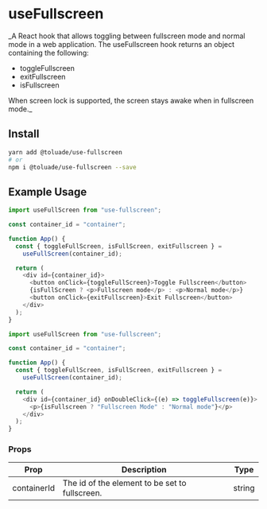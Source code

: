 # useFullscreen

\_A React hook that allows toggling between fullscreen mode and normal mode in a web application. The useFullscreen hook returns an object containing the following:

- toggleFullscreen
- exitFullscreen
- isFullscreen

When screen lock is supported, the screen stays awake when in fullscreen mode.\_

## Install

```sh
yarn add @toluade/use-fullscreen
# or
npm i @toluade/use-fullscreen --save
```

## Example Usage

```js
import useFullScreen from "use-fullscreen";

const container_id = "container";

function App() {
  const { toggleFullScreen, isFullScreen, exitFullscreen } =
    useFullScreen(container_id);

  return (
    <div id={container_id}>
      <button onClick={toggleFullScreen}>Toggle Fullscreen</button>
      {isFullScreen ? <p>Fullscreen mode</p> : <p>Normal mode</p>}
      <button onClick={exitFullscreen}>Exit Fullscreen</button>
    </div>
  );
}
```

```js
import useFullScreen from "use-fullscreen";

const container_id = "container";

function App() {
  const { toggleFullScreen, isFullScreen, exitFullscreen } =
    useFullScreen(container_id);

  return (
    <div id={container_id} onDoubleClick={(e) => toggleFullscreen(e)}>
      <p>{isFullscreen ? "Fullscreen Mode" : "Normal mode"}</p>
    </div>
  );
}
```

### Props

| Prop        | Description                                    | Type   |
| ----------- | ---------------------------------------------- | ------ |
| containerId | The id of the element to be set to fullscreen. | string |

